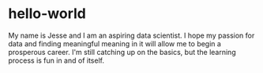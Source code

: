# hello-world
My name is Jesse and I am an aspiring data scientist. I hope my passion for data and finding meaningful meaning in it will allow me to begin a prosperous career. I'm still catching up on the basics, but the learning process is fun in and of itself.
